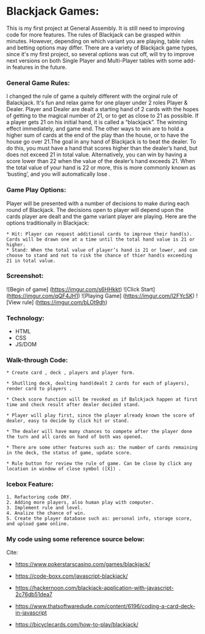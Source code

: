 # Blackjack Games: 
  This is my first project at General Assembly. It is still need to improving code for more features. The rules of Blackjack can be grasped within minutes. However, depending on which variant you are playing, table rules and betting options may differ. There are a variety of Blackjack game types, since it's my first project, so several options was cut off, will try to improve next versions on both Single Player and Multi-Player tables with some add-in features in the future.

  ### General Game Rules: 
  I changed the rule of game a quitely different with the orginal rule of Balackjack. It's fun and relax game for one player under 2 roles Player & Dealer. 
  Player and Dealer are dealt a starting hand of 2 cards with the hopes of getting to the magical number of 21, or to get as close to 21 as possible. If a player gets 21 on his initial hand, it is called a “blackjack”. The winning effect immediately, and game end. The other ways to win are to hold a higher sum of cards at the end of the play than the house, or to have the house go over 21.The goal in any hand of Blackjack is to beat the dealer. To do this, you must have a hand that scores higher than the dealer’s hand, but does not exceed 21 in total value. Alternatively, you can win by having a score lower than 22 when the value of the dealer’s hand exceeds 21. When the total value of your hand is 22 or more, this is more commonly known as ‘busting’, and you will automatically lose .

  ### Game Play Options:
  Player will be presented with a number of decisions to make during each round of Blackjack. The decisions open to player will depend upon the cards player are dealt and the game variant player are playing. Here are the options traditionally in Blackjack:

    * Hit: Player can request additional cards to improve their hand(s). Cards will be drawn one at a time until the total hand value is 21 or higher.
    * Stand: When the total value of player’s hand is 21 or lower, and can choose to stand and not to risk the chance of thier hand(s exceeding 21 in total value.
    
  ### Screenshot: 
   ![Begin of game] (https://imgur.com/s6HHkkt)
   ![Click Start] (https://imgur.com/qQF4JH1)
   ![Playing Game] (https://imgur.com/I2FYcSK)
   ![View rule] (https://imgur.com/bLOt9dh)
   
  ### Technology: 
  
   * HTML
   * CSS
   * JS/DOM 
   
  ### Walk-through Code: 
  
    * Create card , deck , players and player form. 
    
    * Shutlling deck, dealting hand(dealt 2 cards for each of players), render card to players . 
    
    * Check score function will be revoked as if Balckjack happen at first time and check result after dealer decided stand.
    
    * Player will play first, since the player already known the score of dealer, easy to decide by click hit or stand. 
    
    * The dealer will have many chances to compete after the player done the turn and all cards on hand of both was opened. 
    
    * There are some other features such as: the number of cards remaining in the deck, the status of game, update score.
    
    * Rule button for review the rule of game. Can be close by click any location in window of close symbol ([X]) .
    
  ### Icebox Feature: 
    1. Refactoring code DRY.
    2. Adding more players, also human play with computer. 
    3. Implement rule and level.
    4. Analize the chance of win.
    5. Create the player database such as: personal info, storage score, and upload game online. 
    
 ### My code using some reference source below: 
 
 Cite:
 
  * https://www.pokerstarscasino.com/games/blackjack/
  
  * https://code-boxx.com/javascript-blackjack/
  
  * https://hackernoon.com/blackjack-application-with-javascript-2c76db51dea7
  
  * https://www.thatsoftwaredude.com/content/6196/coding-a-card-deck-in-javascript
  
  * https://bicyclecards.com/how-to-play/blackjack/
  
